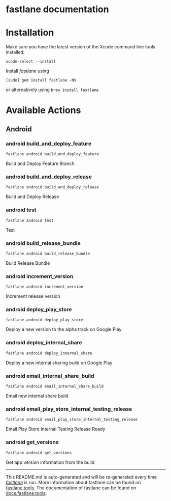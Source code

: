 fastlane documentation
================
# Installation

Make sure you have the latest version of the Xcode command line tools installed:

```
xcode-select --install
```

Install _fastlane_ using
```
[sudo] gem install fastlane -NV
```
or alternatively using `brew install fastlane`

# Available Actions
## Android
### android build_and_deploy_feature
```
fastlane android build_and_deploy_feature
```
Build and Deploy Feature Branch
### android build_and_deploy_release
```
fastlane android build_and_deploy_release
```
Build and Deploy Release
### android test
```
fastlane android test
```
Test
### android build_release_bundle
```
fastlane android build_release_bundle
```
Build Release Bundle
### android increment_version
```
fastlane android increment_version
```
Increment release version
### android deploy_play_store
```
fastlane android deploy_play_store
```
Deploy a new version to the alpha track on Google Play
### android deploy_internal_share
```
fastlane android deploy_internal_share
```
Deploy a new internal sharing build on Google Play
### android email_internal_share_build
```
fastlane android email_internal_share_build
```
Email new internal share build
### android email_play_store_internal_testing_release
```
fastlane android email_play_store_internal_testing_release
```
Email Play Store Internal Testing Release Ready
### android get_versions
```
fastlane android get_versions
```
Get app version information from the build

----

This README.md is auto-generated and will be re-generated every time [_fastlane_](https://fastlane.tools) is run.
More information about fastlane can be found on [fastlane.tools](https://fastlane.tools).
The documentation of fastlane can be found on [docs.fastlane.tools](https://docs.fastlane.tools).
